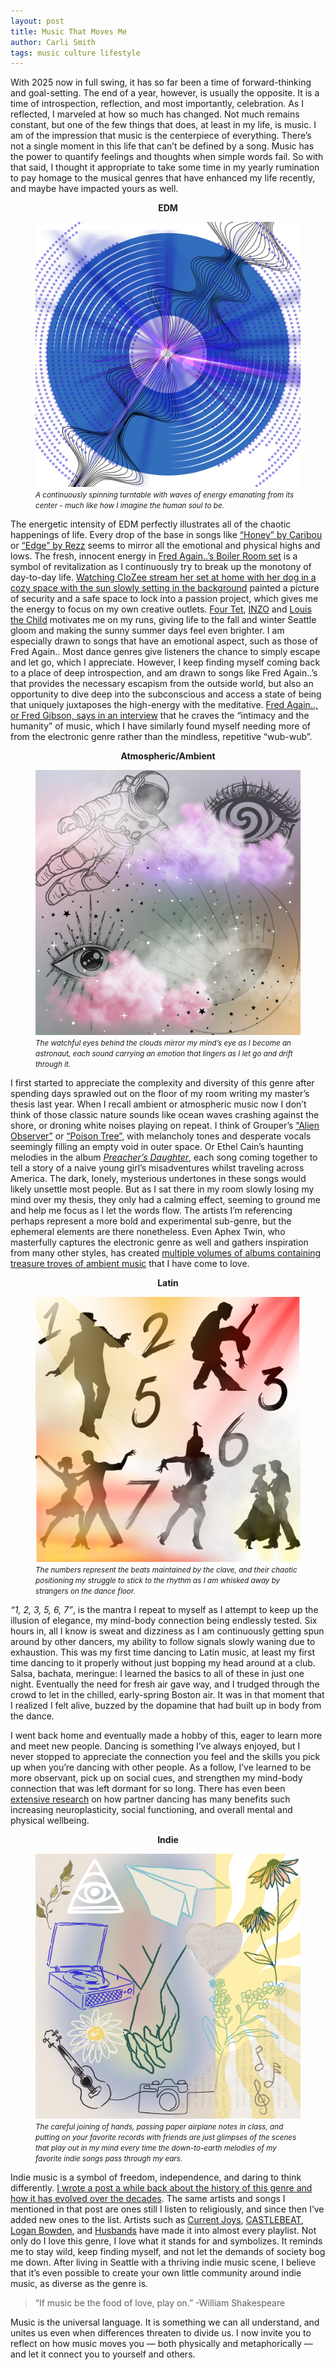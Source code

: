 ```yaml
---
layout: post
title: Music That Moves Me
author: Carli Smith
tags: music culture lifestyle
---
```


With 2025 now in full swing, it has so far been a time of forward-thinking and goal-setting. The end of a year, however, is usually the opposite. It is a time of introspection, reflection, and most importantly, celebration. As I reflected, I marveled at how so much has changed. Not much remains constant, but one of the few things that does, at least in my life, is music. I am of the impression that music is the centerpiece of everything. There’s not a single moment in this life that can’t be defined by a song. Music has the power to quantify feelings and thoughts when simple words fail. So with that said, I thought it appropriate to take some time in my yearly rumination to pay homage to the musical genres that have enhanced my life recently, and maybe have impacted yours as well. 



<center><b> EDM </b></center>

<figure>
  <img src='/images/Music_EDM.png'>
  <figcaption><small> <i> A continuously spinning turntable with waves of energy emanating from its center - much like how I imagine the human soul to be. </i></small></figcaption>
</figure>


The energetic intensity of EDM perfectly illustrates all of the chaotic happenings of life. Every drop of the base in songs like [“Honey” by Caribou](https://youtu.be/yC0r8RCYyvY?si=qRh0OrmqANvaEyCy) or [“Edge” by Rezz](https://youtu.be/2oIAQSUt9mo?si=c9SKrfEf7R3NZfS7) seems to mirror all the emotional and physical highs and lows. The fresh, innocent energy in [Fred Again..’s Boiler Room set](https://youtu.be/c0-hvjV2A5Y?si=IkvAue8UxYWPqGYo) is a symbol of revitalization as I continuously try to break up the monotony of day-to-day life. [Watching CloZee stream her set at home with her dog in a cozy space with the sun slowly setting in the background](https://www.youtube.com/live/EnYmqdQA73s?si=kD7NeUE3QSVSYcfs) painted a picture of security and a safe space to lock into a passion project, which gives me the energy to focus on my own creative outlets. [Four Tet](https://youtu.be/Ca6pjR2TLns?si=uDiyvRIvZznC29Yl), [INZO](https://youtu.be/luQSQuCHtcI?si=mCS3fm1zdvjNSqjz) and [Louis the Child](https://youtu.be/PTz2xKKAclg?si=Nuf3cUjfOnsIGJvH) motivates me on my runs, giving life to the fall and winter Seattle gloom and making the sunny summer days feel even brighter.  I am especially drawn to songs that have an emotional aspect, such as those of Fred Again.. Most dance genres give listeners the chance to simply escape and let go, which I appreciate. However, I keep finding myself coming back to a place of deep introspection, and am drawn to songs like Fred Again..’s that provides the necessary escapism from the outside world, but also an opportunity to dive deep into the subconscious and access a state of being that uniquely juxtaposes the high-energy with the meditative. [Fred Again.., or Fred Gibson, says in an interview](https://www.rollingstone.co.uk/music/fred-again-actual-life-interview-16307/) that he craves the “intimacy and the humanity” of music, which I have similarly found myself needing more of from the electronic genre rather than the mindless, repetitive “wub-wub”.



<center><b> Atmospheric/Ambient </b></center>

<figure>
  <img src='/images/Music_ambient.png'>
  <figcaption><small> <i> The watchful eyes behind the clouds mirror my mind’s eye as I become an astronaut, each sound carrying an emotion that lingers as I let go and drift through it. </i></small></figcaption>
</figure>


I first started to appreciate the complexity and diversity of this genre after spending days sprawled out on the floor of my room writing my master’s thesis last year. When I recall ambient or atmospheric music now I don’t think of those classic nature sounds like ocean waves crashing against the shore, or droning white noises playing on repeat. I think of Grouper’s [“Alien Observer”](https://youtu.be/eVqFnuaW4JQ?si=r5OJYpRCSher-NeL) or [“Poison Tree”](https://youtu.be/6gnKBDlJutA?si=vMLP66UzUEQb6ISx), with melancholy tones and desperate vocals seemingly filling an empty void in outer space. Or Ethel Cain’s haunting melodies in the album *[Preacher’s Daughter](https://www.youtube.com/watch?v=w48dgEpUOAY&list=PLI6kLIhBBwmSdjKUR0GgKuAu7j3uhcZJZ)*, each song coming together to tell a story of a naive young girl’s misadventures whilst traveling across America. The dark, lonely, mysterious undertones in these songs would likely unsettle most people. But as I sat there in my room slowly losing my mind over my thesis, they only had a calming effect, seeming to ground me and help me focus as I let the words flow. The artists I’m referencing perhaps represent a more bold and experimental sub-genre, but the ephemeral elements are there nonetheless. Even Aphex Twin, who masterfully captures the electronic genre as well and gathers inspiration from many other styles, has created [multiple volumes of albums containing treasure troves of ambient music](https://www.youtube.com/watch?v=i524g6JMkwI&list=PLZLc0F94U2D2RHnF01I42PykVfaTQkd-y) that I have come to love. 



<center><b> Latin </b></center>

<figure>
  <img src='/images/Music_Latin.png'>
  <figcaption><small> <i> The numbers represent the beats maintained by the clave, and their chaotic positioning my struggle to stick to the rhythm as I am whisked away by strangers on the dance floor. </i></small></figcaption>
</figure>


*“1, 2, 3, 5, 6, 7”*, is the mantra I repeat to myself as I attempt to keep up the illusion of elegance, my mind-body connection being endlessly tested. Six hours in, all I know is sweat and dizziness as I am continuously getting spun around by other dancers, my ability to follow signals slowly waning due to exhaustion. This was my first time dancing to Latin music, at least my first time dancing to it properly without just bopping my head around at a club. Salsa, bachata, meringue: I learned the basics to all of these in just one night. Eventually the need for fresh air gave way, and I trudged through the crowd to let in the chilled, early-spring Boston air. It was in that moment that I realized I felt alive, buzzed by the dopamine that had built up in body from the dance. 

I went back home and eventually made a hobby of this, eager to learn more and meet new people. Dancing is something I’ve always enjoyed, but I never stopped to appreciate the connection you feel and the skills you pick up when you’re dancing with other people. As a follow, I’ve learned to be more observant, pick up on social cues, and strengthen my mind-body connection that was left dormant for so long. There has even been [extensive research](https://pmc.ncbi.nlm.nih.gov/articles/PMC5267615/#abstract1) on how partner dancing has many benefits such increasing neuroplasticity, social functioning, and overall mental and physical wellbeing. 



<center><b> Indie </b></center>

<figure>
  <img src='/images/Music_indie.png'>
  <figcaption><small> <i> The careful joining of hands, passing paper airplane notes in class, and putting on your favorite records with friends are just glimpses of the scenes that play out in my mind every time the down-to-earth melodies of my favorite indie songs pass through my ears. </i></small></figcaption>
</figure>

Indie music is a symbol of freedom, independence, and daring to think differently. [I wrote a post a while back about the history of this genre and how it has evolved over the decades](https://solariachip.com/indie/). The same artists and songs I mentioned in that post are ones still I listen to religiously, and since then I’ve added new ones to the list. Artists such as [Current Joys](https://youtu.be/-ETAWC8pKww?si=qgKbL7RfQtGNX4i5), [CASTLEBEAT](https://youtu.be/16Rbi3MgOXc?si=rjY4chhdCuhWg2sK), [Logan Bowden](https://youtu.be/VDvPuRAsxuI?si=82m1mPIzUw3JVE67), and [Husbands](https://youtu.be/FL8gi0tSCNE?si=KAyNeEoa7KatmoBo) have made it into almost every playlist. Not only do I love this genre, I love what it stands for and symbolizes. It reminds me to stay wild, keep finding myself, and not let the demands of society bog me down. After living in Seattle with a thriving indie music scene, I believe that it’s even possible to create your own little community around indie music, as diverse as the genre is. 

>“If music be the food of love, play on.” -William Shakespeare 

Music is the universal language. It is something we can all understand, and unites us even when differences threaten to divide us. I now invite you to reflect on how music moves you — both physically and metaphorically — and let it connect you to yourself and others.

